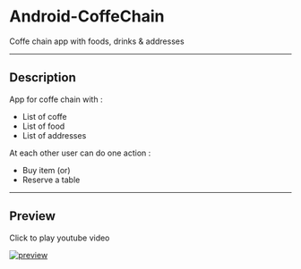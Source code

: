 # Android-CoffeChain

Coffe chain app with foods, drinks &amp; addresses

----

## Description

App for coffe chain with :

- List of coffe
- List of food
- List of addresses

At each other user can do one action : 

- Buy item (or)
- Reserve a table

----

## Preview

Click to play youtube video

[![preview](http://img.youtube.com/vi/3p9TaTaHV4Q/1.jpg)](http://www.youtube.com/watch?v=3p9TaTaHV4Q "https://raw.githubusercontent.com/andybeardness/Android-CoffeChain/main/imgs/preview.jpg")
